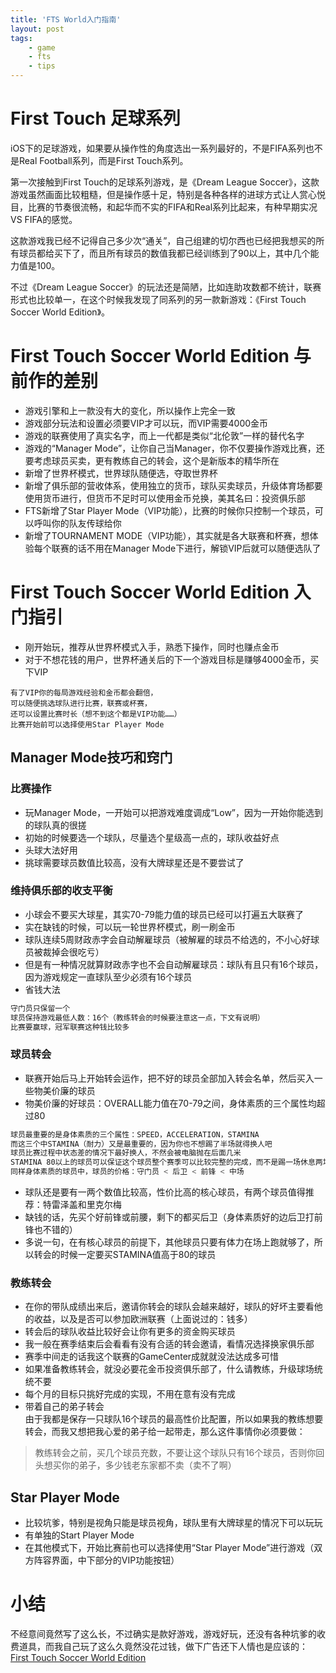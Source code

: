 ```yaml
---
title: 'FTS World入门指南'
layout: post
tags:
    - game
    - fts
    - tips
---
```


# First Touch 足球系列
iOS下的足球游戏，如果要从操作性的角度选出一系列最好的，不是FIFA系列也不是Real Football系列，而是First Touch系列。

第一次接触到First Touch的足球系列游戏，是《Dream League Soccer》，这款游戏虽然画面比较粗糙，但是操作感十足，特别是各种各样的进球方式让人赏心悦目，比赛的节奏很流畅，和起华而不实的FIFA和Real系列比起来，有种早期实况 VS FIFA的感觉。

这款游戏我已经不记得自己多少次“通关”，自己组建的切尔西也已经把我想买的所有球员都给买下了，而且所有球员的数值我都已经训练到了90以上，其中几个能力值是100。

不过《Dream League Soccer》的玩法还是简陋，比如连助攻数都不统计，联赛形式也比较单一，在这个时候我发现了同系列的另一款新游戏：《First Touch Soccer World Edition》。

# First Touch Soccer World Edition 与前作的差别
* 游戏引擎和上一款没有大的变化，所以操作上完全一致
* 游戏部分玩法和设置必须要VIP才可以玩，而VIP需要4000金币
* 游戏的联赛使用了真实名字，而上一代都是类似“北伦敦”一样的替代名字
* 游戏的“Manager Mode”，让你自己当Manager，你不仅要操作游戏比赛，还要考虑球员买卖，更有教练自己的转会，这个是新版本的精华所在
* 新增了世界杯模式，世界球队随便选，夺取世界杯
* 新增了俱乐部的营收体系，使用独立的货币，球队买卖球员，升级体育场都要使用货币进行，但货币不足时可以使用金币兑换，美其名曰：投资俱乐部
* FTS新增了Star Player Mode（VIP功能），比赛的时候你只控制一个球员，可以呼叫你的队友传球给你
* 新增了TOURNAMENT MODE（VIP功能），其实就是各大联赛和杯赛，想体验每个联赛的话不用在Manager Mode下进行，解锁VIP后就可以随便选队了  

# First Touch Soccer World Edition 入门指引
* 刚开始玩，推荐从世界杯模式入手，熟悉下操作，同时也赚点金币
* 对于不想花钱的用户，世界杯通关后的下一个游戏目标是赚够4000金币，买下VIP  

```
有了VIP你的每局游戏经验和金币都会翻倍，  
可以随便挑选球队进行比赛，联赛或杯赛，  
还可以设置比赛时长（想不到这个都是VIP功能……）  
比赛开始前可以选择使用Star Player Mode  
```

## Manager Mode技巧和窍门

### 比赛操作
* 玩Manager Mode，一开始可以把游戏难度调成“Low”，因为一开始你能选到的球队真的很搓
* 初始的时候要选一个球队，尽量选个星级高一点的，球队收益好点
* 头球大法好用
* 挑球需要球员数值比较高，没有大牌球星还是不要尝试了

### 维持俱乐部的收支平衡
* 小球会不要买大球星，其实70-79能力值的球员已经可以打遍五大联赛了
* 实在缺钱的时候，可以玩一轮世界杯模式，刷一刷金币
* 球队连续5周财政赤字会自动解雇球员（被解雇的球员不给选的，不小心好球员被裁掉会很吃亏）
* 但是有一种情况就算财政赤字也不会自动解雇球员：球队有且只有16个球员，因为游戏规定一直球队至少必须有16个球员
* 省钱大法  

```bash
守门员只保留一个
球员保持游戏最低人数：16个（教练转会的时候要注意这一点，下文有说明）
比赛要赢球，冠军联赛这种钱比较多
```

### 球员转会
* 联赛开始后马上开始转会运作，把不好的球员全部加入转会名单，然后买入一些物美价廉的球员
* 物美价廉的好球员：OVERALL能力值在70-79之间，身体素质的三个属性均超过80  

```bash
球员最重要的是身体素质的三个属性：SPEED，ACCELERATION，STAMINA
而这三个中STAMINA（耐力）又是最重要的，因为你也不想踢了半场就得换人吧
球员比赛过程中状态差的情况下最好换人，不然会被电脑抛在后面几米
STAMINA 80以上的球员可以保证这个球员整个赛季可以比较完整的完成，而不是踢一场休息两场
同样身体素质的球员中，球员的价格：守门员 < 后卫 < 前锋 < 中场
```
* 球队还是要有一两个数值比较高，性价比高的核心球员，有两个球员值得推荐：特雷泽盖和里克尔梅
* 缺钱的话，先买个好前锋或前腰，剩下的都买后卫（身体素质好的边后卫打前锋也不错的）
* 多说一句，在有核心球员的前提下，其他球员只要有体力在场上跑就够了，所以转会的时候一定要买STAMINA值高于80的球员


### 教练转会
* 在你的带队成绩出来后，邀请你转会的球队会越来越好，球队的好坏主要看他的收益，以及是否可以参加欧洲联赛（上面说过的：钱多）
* 转会后的球队收益比较好会让你有更多的资金购买球员
* 我一般在赛季结束后会看看有没有合适的转会邀请，看情况选择换家俱乐部
* 赛季中间走的话我这个联赛的GameCenter成就就没法达成多可惜
* 如果准备教练转会，就没必要花金币投资俱乐部了，什么请教练，升级球场统统不要
* 每个月的目标只挑好完成的实现，不用在意有没有完成
* 带着自己的弟子转会  
由于我都是保存一只球队16个球员的最高性价比配置，所以如果我的教练想要转会，而我又想把我心爱的弟子给一起带走，那么这件事情你必须要做：
> 教练转会之前，买几个球员充数，不要让这个球队只有16个球员，否则你回头想买你的弟子，多少钱老东家都不卖（卖不了啊）

## Star Player Mode
* 比较坑爹，特别是视角只能是球员视角，球队里有大牌球星的情况下可以玩玩
* 有单独的Start Player Mode
* 在其他模式下，开始比赛前也可以选择使用“Star Player Mode”进行游戏（双方阵容界面，中下部分的VIP功能按钮）

# 小结
不经意间竟然写了这么长，不过确实是款好游戏，游戏好玩，还没有各种坑爹的收费道具，而我自己玩了这么久竟然没花过钱，做下广告还下人情也是应该的：  [First Touch Soccer World Edition](https://itunes.apple.com/cn/app/first-touch-soccer-world-edition/id472344174)